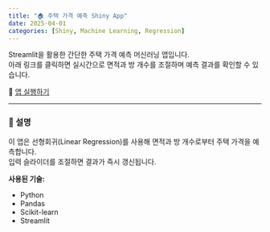 ```yaml
---
title: "🏠 주택 가격 예측 Shiny App"
date: 2025-04-01
categories: [Shiny, Machine Learning, Regression]
---
```


Streamlit을 활용한 간단한 주택 가격 예측 머신러닝 앱입니다.  
아래 링크를 클릭하면 실시간으로 면적과 방 개수를 조절하며 예측 결과를 확인할 수 있습니다.

🔗 [앱 실행하기](https://dryoon.shinyapps.io/shiny_1/)

---

### 📌 설명

이 앱은 선형회귀(Linear Regression)를 사용해 면적과 방 개수로부터 주택 가격을 예측합니다.  
입력 슬라이더를 조절하면 결과가 즉시 갱신됩니다.

**사용된 기술:**
- Python
- Pandas
- Scikit-learn
- Streamlit
